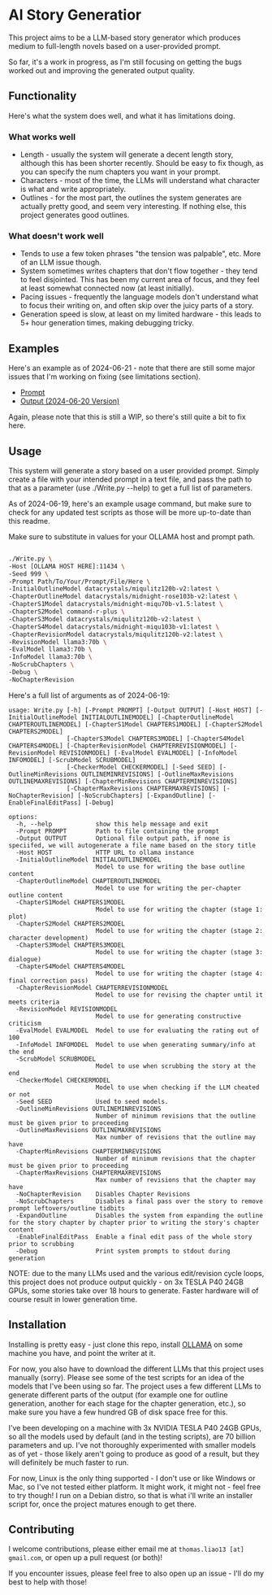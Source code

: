 # AI Story Generatior

This project aims to be a LLM-based story generator which produces medium to full-length novels based on a user-provided prompt.

So far, it's a work in progress, as I'm still focusing on getting the bugs worked out and improving the generated output quality.


## Functionality 
Here's what the system does well, and what it has limitations doing.

### What works well
- Length - usually the system will generate a decent length story, although this has been shorter recently. Should be easy to fix though, as you can specify the num chapters you want in your prompt.
- Characters - most of the time, the LLMs will understand what character is what and write appropriately.
- Outlines - for the most part, the outlines the system generates are actually pretty good, and seem very interesting. If nothing else, this project generates good outlines.

### What doesn't work well
- Tends to use a few token phrases "the tension was palpable", etc. More of an LLM issue though.
- System sometimes writes chapters that don't flow together - they tend to feel disjointed. This has been my current area of focus, and they feel at least somewhat connected now (at least initially).
- Pacing issues - frequently the language models don't understand what to focus their writing on, and often skip over the juicy parts of a story.
- Generation speed is slow, at least on my limited hardware - this leads to 5+ hour generation times, making debugging tricky.

## Examples

Here's an example as of 2024-06-21 - note that there are still some major issues that I'm working on fixing (see limitations section).

- [Prompt](ExamplePrompts/Example1/Prompt.txt)
- [Output (2024-06-20 Version)](ExamplePrompts/Example1/Output_2024-06-20.md)

Again, please note that this is still a WIP, so there's still quite a bit to fix here. 




## Usage

This system will generate a story based on a user provided prompt. Simply create a file with your intended prompt in a text file, and pass the path to that as a parameter (use ./Write.py --help) to get a full list of parameters.

As of 2024-06-19, here's an example usage command, but make sure to check for any updated test scripts as those will be more up-to-date than this readme.

Make sure to substitute in values for your OLLAMA host and prompt path.

```sh

./Write.py \
-Host [OLLAMA HOST HERE]:11434 \
-Seed 999 \
-Prompt Path/To/Your/Prompt/File/Here \
-InitialOutlineModel datacrystals/miqulitz120b-v2:latest \ 
-ChapterOutlineModel datacrystals/midnight-rose103b-v2:latest \
-ChapterS1Model datacrystals/midnight-miqu70b-v1.5:latest \
-ChapterS2Model command-r-plus \
-ChapterS3Model datacrystals/miqulitz120b-v2:latest \
-ChapterS4Model datacrystals/midnight-miqu103b-v1:latest \
-ChapterRevisionModel datacrystals/miqulitz120b-v2:latest \
-RevisionModel llama3:70b \
-EvalModel llama3:70b \
-InfoModel llama3:70b \
-NoScrubChapters \
-Debug \
-NoChapterRevision

```

Here's a full list of arguments as of 2024-06-19:

```
usage: Write.py [-h] [-Prompt PROMPT] [-Output OUTPUT] [-Host HOST] [-InitialOutlineModel INITIALOUTLINEMODEL] [-ChapterOutlineModel CHAPTEROUTLINEMODEL] [-ChapterS1Model CHAPTERS1MODEL] [-ChapterS2Model CHAPTERS2MODEL]
                [-ChapterS3Model CHAPTERS3MODEL] [-ChapterS4Model CHAPTERS4MODEL] [-ChapterRevisionModel CHAPTERREVISIONMODEL] [-RevisionModel REVISIONMODEL] [-EvalModel EVALMODEL] [-InfoModel INFOMODEL] [-ScrubModel SCRUBMODEL]
                [-CheckerModel CHECKERMODEL] [-Seed SEED] [-OutlineMinRevisions OUTLINEMINREVISIONS] [-OutlineMaxRevisions OUTLINEMAXREVISIONS] [-ChapterMinRevisions CHAPTERMINREVISIONS]
                [-ChapterMaxRevisions CHAPTERMAXREVISIONS] [-NoChapterRevision] [-NoScrubChapters] [-ExpandOutline] [-EnableFinalEditPass] [-Debug]

options:
  -h, --help            show this help message and exit
  -Prompt PROMPT        Path to file containing the prompt
  -Output OUTPUT        Optional file output path, if none is speciifed, we will autogenerate a file name based on the story title
  -Host HOST            HTTP URL to ollama instance
  -InitialOutlineModel INITIALOUTLINEMODEL
                        Model to use for writing the base outline content
  -ChapterOutlineModel CHAPTEROUTLINEMODEL
                        Model to use for writing the per-chapter outline content
  -ChapterS1Model CHAPTERS1MODEL
                        Model to use for writing the chapter (stage 1: plot)
  -ChapterS2Model CHAPTERS2MODEL
                        Model to use for writing the chapter (stage 2: character development)
  -ChapterS3Model CHAPTERS3MODEL
                        Model to use for writing the chapter (stage 3: dialogue)
  -ChapterS4Model CHAPTERS4MODEL
                        Model to use for writing the chapter (stage 4: final correction pass)
  -ChapterRevisionModel CHAPTERREVISIONMODEL
                        Model to use for revising the chapter until it meets criteria
  -RevisionModel REVISIONMODEL
                        Model to use for generating constructive criticism
  -EvalModel EVALMODEL  Model to use for evaluating the rating out of 100
  -InfoModel INFOMODEL  Model to use when generating summary/info at the end
  -ScrubModel SCRUBMODEL
                        Model to use when scrubbing the story at the end
  -CheckerModel CHECKERMODEL
                        Model to use when checking if the LLM cheated or not
  -Seed SEED            Used to seed models.
  -OutlineMinRevisions OUTLINEMINREVISIONS
                        Number of minimum revisions that the outline must be given prior to proceeding
  -OutlineMaxRevisions OUTLINEMAXREVISIONS
                        Max number of revisions that the outline may have
  -ChapterMinRevisions CHAPTERMINREVISIONS
                        Number of minimum revisions that the chapter must be given prior to proceeding
  -ChapterMaxRevisions CHAPTERMAXREVISIONS
                        Max number of revisions that the chapter may have
  -NoChapterRevision    Disables Chapter Revisions
  -NoScrubChapters      Disables a final pass over the story to remove prompt leftovers/outline tidbits
  -ExpandOutline        Disables the system from expanding the outline for the story chapter by chapter prior to writing the story's chapter content
  -EnableFinalEditPass  Enable a final edit pass of the whole story prior to scrubbing
  -Debug                Print system prompts to stdout during generation

```

NOTE: due to the many LLMs used and the various edit/revision cycle loops, this project does not produce output quickly - on 3x TESLA P40 24GB GPUs, some stories take over 18 hours to generate. Faster hardware will of course result in lower generation time.



## Installation

Installing is pretty easy - just clone this repo, install [OLLAMA](https://ollama.com/) on some machine you have, and point the writer at it. 

For now, you also have to download the different LLMs that this project uses manually (sorry). Please see some of the test scripts for an idea of the models that I've been using so far.
The project uses a few different LLMs to generate different parts of the output (for example one for outline generation, another for each stage for the chapter generation, etc.), so make sure you have a few hundred GB of disk space free for this.

I've been developing on a machine with 3x NVIDIA TESLA P40 24GB GPUs, so all the models used by default (and in the testing scripts), are 70 billion parameters and up. I've not thoroughly experimented with smaller models as of yet - those likely aren't going to produce as good of a result, but they will definitely be much faster to run.


For now, Linux is the only thing supported - I don't use or like Windows or Mac, so I've not tested either platform. It might work, it might not - feel free to try though!
I run on a Debian distro, so that is what i'll write an installer script for, once the project matures enough to get there.


## Contributing

I welcome contributions, please either email me at `thomas.liao13 [at] gmail.com`, or open up a pull request (or both)!

If you encounter issues, please feel free to also open up an issue - I'll do my best to help with those!